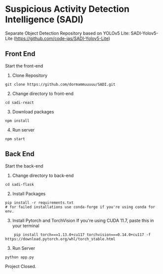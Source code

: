 # Suspicious Activity Detection Intelligence (SADI)

Separate Object Detection Repository based on YOLOv5 Lite:
SADI-Yolov5-Lite (https://github.com/code-jas/SADI-Yolov5-Lite)


## Front End
Start the front-end

1. Clone Repository

```
git clone https://github.com/dormammuuuuu/SADI.git
```

2. Change directory to front-end

```
cd sadi-react
```

3. Download packages

```
npm install
```

4. Run server

```
npm start
```
 

## Back End
Start the back-end
1. Change directory to back-end

```
cd sadi-flask
```

2. Install Packages 

```
pip install -r requirements.txt
# for failed installations use conda-forge if you're using conda for env.
```

3. Install Pytorch and TorchVision
If you're using CUDA 11.7, paste this in your terminal
```
    pip install torch===1.13.0+cu117 torchvision===0.14.0+cu117 -f https://download.pytorch.org/whl/torch_stable.html
```

3. Run Server

```
python app.py
```


Project Closed.
